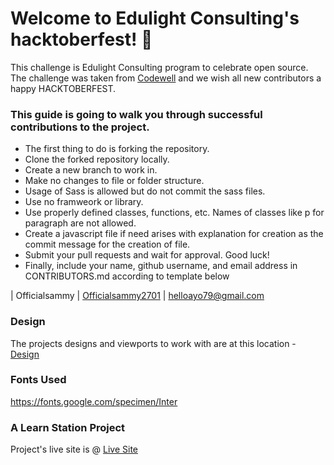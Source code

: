 
# Welcome to Edulight Consulting's hacktoberfest! 👋

This challenge is Edulight Consulting program to celebrate open source. The challenge was taken from [Codewell](https://codewell.cc) and we wish all new contributors a happy HACKTOBERFEST.

### This guide is going to walk you through successful contributions to the project.

- The first thing to do is forking the repository.
- Clone the forked repository locally.
- Create a new branch to work in.
- Make no changes to file or folder structure.
- Usage of Sass is allowed but do not commit the sass files.
- Use no framweork or library.
- Use properly defined classes, functions, etc. Names of classes like p for paragraph are not allowed.
- Create a javascript file if need arises with explanation for creation as the commit message for the creation of file.
- Submit your pull requests and wait for approval. Good luck!
- Finally, include your name, github username, and email address in CONTRIBUTORS.md according to template below

| Officialsammy | [Officialsammy2701](https://github.com/Officialsammy2701) | helloayo79@gmail.com

### Design

The projects designs and viewports to work with are at this location - [Design](https://drive.google.com/drive/folders/1a-8A0LT_XtJY-tM4EZHVxFXCHcJwEscW?usp=sharing)

### Fonts Used

https://fonts.google.com/specimen/Inter

### A Learn Station Project

Project's live site is @ [Live Site](https://efecollins.github.io/hacktoberfest)
